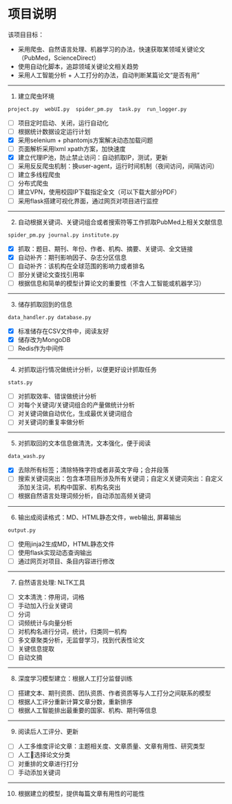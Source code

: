 #  项目说明

该项目目标：
- 采用爬虫、自然语言处理、机器学习的办法，快速获取某领域关键论文（PubMed，ScienceDirect）
- 使用自动化脚本，追踪领域关键论文相关趋势
- 采用人工智能分析 + 人工打分的办法，自动判断某篇论文“是否有用”
------
1. 建立爬虫环境

`project.py  webUI.py  spider_pm.py  task.py  run_logger.py`

  * [ ] 项目定时启动、关闭，运行自动化
  * [ ] 根据统计数据设定运行计划
  * [x] 采用selenium + phantomjs方案解决动态加载问题
  * [ ] 页面解析采用lxml xpath方案，加快速度
  * [x] 建立代理IP池，防止禁止访问：自动抓取IP，测试，更新
  * [ ] 采用反反爬虫机制：换user-agent，运行时间机制（夜间访问，间隔访问）
  * [ ] 建立多线程爬虫
  * [ ] 分布式爬虫
  * [ ] 建立VPN，使用校园IP下载指定全文（可以下载大部分PDF）
  * [ ] 采用flask搭建可视化界面，通过网页对项目进行监控
-----
2. 自动根据关键词、关键词组合或者搜索符等工作抓取PubMed上相关文献信息

`spider_pm.py journal.py institute.py`

  * [x] 抓取：题目、期刊、年份、作者、机构、摘要、关键词、全文链接
  * [x] 自动补齐：期刊影响因子、杂志分区信息
  * [ ] 自动补齐：该机构在全球范围的影响力或者排名
  * [ ] 部分关键论文查找引用率
  * [ ] 根据信息和简单的模型计算论文的重要性（不含人工智能或机器学习）
-----
3. 储存抓取回到的信息

`data_handler.py database.py`

  * [x] 标准储存在CSV文件中，阅读友好
  * [x] 储存改为MongoDB
  * [ ] Redis作为中间件
-----

4. 对抓取运行情况做统计分析，以便更好设计抓取任务

`stats.py`

  * [ ] 对抓取效率、错误做统计分析
  * [ ] 对每个关键词/关键词组合的产量做统计分析
  * [ ] 对关键词做自动优化，生成最优关键词组合
  * [ ] 对关键词的重复率做分析
-----

5. 对抓取回的文本信息做清洗，文本强化，便于阅读

`data_wash.py`

  * [x] 去除所有标签；清除特殊字符或者非英文字母；合并段落
  * [ ] 搜索关键词突出：包含本项目所涉及所有关键词；自定义关键词突出：自定义添加关注词，机构中国家、机构名突出
  * [ ] 根据自然语言处理词频分析，自动添加高频关键词
-----
6. 输出成阅读格式：MD、HTML静态文件，web输出, 屏幕输出

`output.py`

  * [ ] 使用jinja2生成MD，HTML静态文件
  * [ ] 使用flask实现动态查询输出
  * [ ] 通过网页对项目、条目内容进行修改
-----
7. 自然语言处理: NLTK工具
  * [ ] 文本清洗：停用词，词格
  * [ ] 手动加入行业关键词
  * [ ] 分词
  * [ ] 词频统计与向量分析
  * [ ] 对机构名进行分词，统计，归类同一机构
  * [ ] 多文章聚类分析，无监督学习，找到代表性论文
  * [ ] 关键信息提取
  * [ ] 自动文摘
-----
8. 深度学习模型建立：根据人工打分监督训练
  * [ ] 搭建文本、期刊资质、团队资质、作者资质等与人工打分之间联系的模型
  * [ ] 根据人工评分重新计算文章分数，重新排序
  * [ ] 根据人工智能排出最重要的国家、机构、期刊等信息
-----
9. 阅读后人工评分、更新
  * [ ] 人工多维度评论文章：主题相关度、文章质量、文章有用性、研究类型
  * [ ] 人工选择论文分类
  * [ ] 对重排的文章进行打分
  * [ ] 手动添加关键词
-----  
10. 根据建立的模型，提供每篇文章有用性的可能性